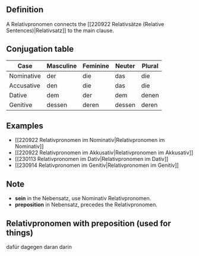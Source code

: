   
## Definition
A Relativpronomen connects the [[220922 Relativsätze (Relative Sentences)|Relativsatz]] to the main clause.
## Conjugation table 
| Case        | Masculine | Feminine | Neuter  | Plural  |
|-------------|-----------|----------|---------|---------|
| Nominative  | der       | die      | das     | die     |
| Accusative  | den       | die      | das     | die     |
| Dative      | dem       | der      | dem     | denen   |
| Genitive    | dessen    | deren    | dessen  | deren   |

## Examples
- [[220922 Relativpronomen im Nominativ|Relativpronomen im Nominativ]]
- [[220922 Relativpronomen im Akkusativ|Relativpronomen im Akkusativ]]
- [[230113 Relativpronomen im Dativ|Relativpronomen im Dativ]]
- [[230914 Relativpronomen im Genitiv|Relativpronomen im Genitiv]]

## Note 
- **sein** in the Nebensatz, use Nominativ Relativpronomen.
- **preposition** in Nebensatz, precedes the Relativpronomen.
## Relativpronomen with preposition (used for things)
dafür
dagegen
daran
darin


